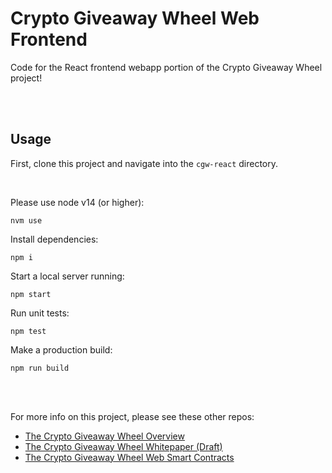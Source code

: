 # Crypto Giveaway Wheel Web Frontend

Code for the React frontend webapp portion of the Crypto Giveaway Wheel project!

<br/>
<br/>

## Usage

First, clone this project and navigate into the `cgw-react` directory.

<br/>

Please use node v14 (or higher):

```
nvm use
```

Install dependencies:
```
npm i
```

Start a local server running:

```
npm start
```

Run unit tests:
```
npm test
```

Make a production build:
```
npm run build
```


<br/>
<br/>


For more info on this project, please see these other repos:
 - [The Crypto Giveaway Wheel Overview](https://github.com/TDD-Solidity/Crypto-Giveaway-Wheel)
 - [The Crypto Giveaway Wheel Whitepaper (Draft)](https://github.com/TDD-Solidity/Crypto-Giveaway-Wheel-White-Paper)
 - [The Crypto Giveaway Wheel Web Smart Contracts](https://github.com/TDD-Solidity/Crypto-Giveaway-Wheel-Smarts-Contracts)
